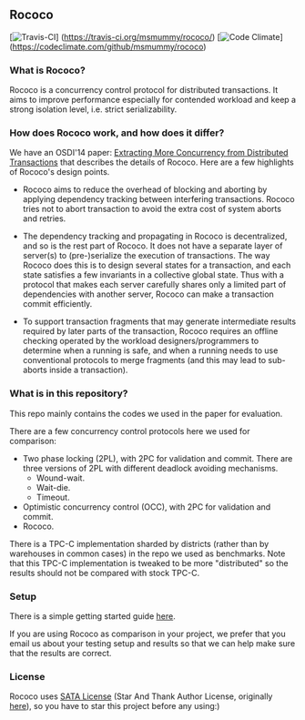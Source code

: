 
## Rococo

[![Travis-CI](https://travis-ci.org/msmummy/rococo.svg?branch=master)]
(https://travis-ci.org/msmummy/rococo/)
[![Code Climate](https://codeclimate.com/github/msmummy/rococo/badges/gpa.svg)]
(https://codeclimate.com/github/msmummy/rococo)

### What is Rococo?

Rococo is a concurrency control protocol for distributed transactions. It aims to improve performance especially for contended workload and keep a strong isolation level, i.e. strict serializability.

### How does Rococo work, and how does it differ? 

We have an OSDI'14 paper: [Extracting More Concurrency from Distributed Transactions](https://www.usenix.org/conference/osdi14/technical-sessions/presentation/mu) that describes the details of Rococo. Here are a few highlights of Rococo's design points.

- Rococo aims to reduce the overhead of blocking and aborting by applying dependency tracking between interfering transactions. Rococo tries not to abort transaction to avoid the extra cost of system aborts and retries.

- The dependency tracking and propagating in Rococo is decentralized, and so is the rest part of Rococo. It does not have a separate layer of server(s) to (pre-)serialize the execution of transactions. The way Rococo does this is to design several states for a transaction, and each state satisfies a few invariants in a collective global state. Thus with a protocol that makes each server carefully shares only a limited part of dependencies with another server, Rococo can make a transaction commit efficiently.

- To support transaction fragments that may generate intermediate results required by later parts of the transaction, Rococo requires an offline checking operated by the workload designers/programmers to determine when a running is safe, and when a running needs to use conventional protocols to merge fragments (and this may lead to sub-aborts inside a transaction). 

### What is in this repository?

This repo mainly contains the codes we used in the paper for evaluation. 

There are a few concurrency control protocols here we used for comparison:

- Two phase locking (2PL), with 2PC for validation and commit. There are three versions of 2PL with different deadlock avoiding mechanisms. 
  * Wound-wait.
  * Wait-die.
  * Timeout.
- Optimistic concurrency control (OCC), with 2PC for validation and commit.
- Rococo. 

There is a TPC-C implementation sharded by districts (rather than by warehouses in common cases) in the repo we used as benchmarks. Note that this TPC-C implementation is tweaked to be more "distributed" so the results should not be compared with stock TPC-C. 

### Setup

There is a simple getting started guide [here](https://github.com/msmummy/rococo/wiki/Getting-Started-Guide).

If you are using Rococo as comparison in your project, we prefer that you email us about your testing setup and results so that we can help make sure that the results are correct.


### License

Rococo uses [SATA License](LICENSE.txt) (Star And Thank Author License, originally [here](https://github.com/zTrix/sata-license)), so you have to star this project before any using:) 
